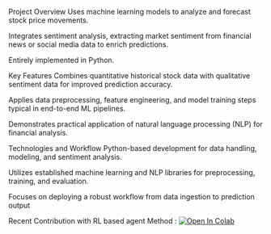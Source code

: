 Project Overview
Uses machine learning models to analyze and forecast stock price movements.

Integrates sentiment analysis, extracting market sentiment from financial news or social media data to enrich predictions.

Entirely implemented in Python.

Key Features
Combines quantitative historical stock data with qualitative sentiment data for improved prediction accuracy.

Applies data preprocessing, feature engineering, and model training steps typical in end-to-end ML pipelines.

Demonstrates practical application of natural language processing (NLP) for financial analysis.

Technologies and Workflow
Python-based development for data handling, modeling, and sentiment analysis.

Utilizes established machine learning and NLP libraries for preprocessing, training, and evaluation.

Focuses on deploying a robust workflow from data ingestion to prediction output


Recent Contribution with RL based agent Method : 
[![Open In Colab](https://colab.research.google.com/assets/colab-badge.svg)](https://colab.research.google.com/drive/1KYWsqE17P201m-Jhn1IqS2w-lALstRJC?usp=sharing)
